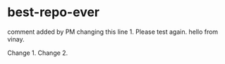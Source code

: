 # best-repo-ever

comment added by PM changing this line 1. Please test again. hello from vinay.

Change 1. Change 2.